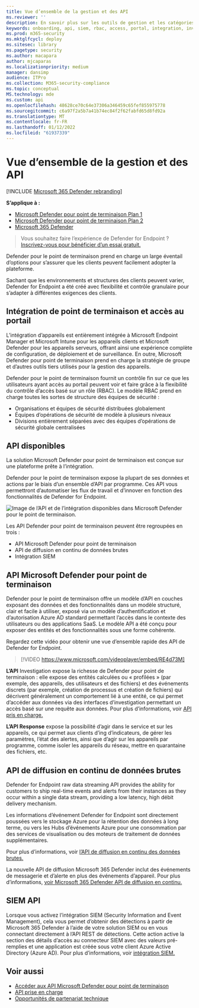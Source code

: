 ```yaml
---
title: Vue d’ensemble de la gestion et des API
ms.reviewer: ''
description: En savoir plus sur les outils de gestion et les catégories d’API dans Microsoft Defender pour point de terminaison
keywords: onboarding, api, siem, rbac, access, portal, integration, investigation, response, entities, entity, user context, application context, streaming
ms.prod: m365-security
ms.mktglfcycl: deploy
ms.sitesec: library
ms.pagetype: security
ms.author: macapara
author: mjcaparas
ms.localizationpriority: medium
manager: dansimp
audience: ITPro
ms.collection: M365-security-compliance
ms.topic: conceptual
MS.technology: mde
ms.custom: api
ms.openlocfilehash: 48628ce70c64e37306a346459c65fef855975778
ms.sourcegitcommit: c6a97f2a5b7a41b74ec84f2f62fabfd65d8fd92a
ms.translationtype: MT
ms.contentlocale: fr-FR
ms.lasthandoff: 01/12/2022
ms.locfileid: "61937339"
---
```

# <a name="overview-of-management-and-apis"></a>Vue d’ensemble de la gestion et des API

[!INCLUDE [Microsoft 365 Defender rebranding](../../includes/microsoft-defender.md)]

**S’applique à :**
- [Microsoft Defender pour point de terminaison Plan 1](https://go.microsoft.com/fwlink/p/?linkid=2154037)
- [Microsoft Defender pour point de terminaison Plan 2](https://go.microsoft.com/fwlink/p/?linkid=2154037)
- [Microsoft 365 Defender](https://go.microsoft.com/fwlink/?linkid=2118804)

> Vous souhaitez faire l’expérience de Defender for Endpoint ? [Inscrivez-vous pour bénéficier d’un essai gratuit.](https://signup.microsoft.com/create-account/signup?products=7f379fee-c4f9-4278-b0a1-e4c8c2fcdf7e&ru=https://aka.ms/MDEp2OpenTrial?ocid=docs-mgt-apis-abovefoldlink)


Defender pour le point de terminaison prend en charge un large éventail d’options pour s’assurer que les clients peuvent facilement adopter la plateforme.

Sachant que les environnements et structures des clients peuvent varier, Defender for Endpoint a été créé avec flexibilité et contrôle granulaire pour s’adapter à différentes exigences des clients.

## <a name="endpoint-onboarding-and-portal-access"></a>Intégration de point de terminaison et accès au portail

L’intégration d’appareils est entièrement intégrée à Microsoft Endpoint Manager et Microsoft Intune pour les appareils clients et Microsoft Defender pour les appareils serveurs, offrant ainsi une expérience complète de configuration, de déploiement et de surveillance. En outre, Microsoft Defender pour point de terminaison prend en charge la stratégie de groupe et d’autres outils tiers utilisés pour la gestion des appareils.

Defender pour le point de terminaison fournit un contrôle fin sur ce que les utilisateurs ayant accès au portail peuvent voir et faire grâce à la flexibilité du contrôle d’accès basé sur un rôle (RBAC). Le modèle RBAC prend en charge toutes les sortes de structure des équipes de sécurité :

- Organisations et équipes de sécurité distribuées globalement
- Équipes d’opérations de sécurité de modèle à plusieurs niveaux
- Divisions entièrement séparées avec des équipes d’opérations de sécurité globale centralisées

## <a name="available-apis"></a>API disponibles

La solution Microsoft Defender pour point de terminaison est conçue sur une plateforme prête à l’intégration.

Defender pour le point de terminaison expose la plupart de ses données et actions par le biais d’un ensemble d’API par programme. Ces API vous permettront d’automatiser les flux de travail et d’innover en fonction des fonctionnalités de Defender for Endpoint.

![Image de l’API et de l’intégration disponibles dans Microsoft Defender pour le point de terminaison.](images/mdatp-apis.png)

Les API Defender pour point de terminaison peuvent être regroupées en trois :

- API Microsoft Defender pour point de terminaison
- API de diffusion en continu de données brutes
- Intégration SIEM

## <a name="microsoft-defender-for-endpoint-apis"></a>API Microsoft Defender pour point de terminaison

Defender pour le point de terminaison offre un modèle d’API en couches exposant des données et des fonctionnalités dans un modèle structuré, clair et facile à utiliser, exposé via un modèle d’authentification et d’autorisation Azure AD standard permettant l’accès dans le contexte des utilisateurs ou des applications SaaS. Le modèle API a été conçu pour exposer des entités et des fonctionnalités sous une forme cohérente.

Regardez cette vidéo pour obtenir une vue d’ensemble rapide des API de Defender for Endpoint.

> [!VIDEO https://www.microsoft.com/videoplayer/embed/RE4d73M]

**L’API** Investigation expose la richesse de Defender pour point de terminaison : elle expose des entités calculées ou « profilées » (par exemple, des appareils, des utilisateurs et des fichiers) et des événements discrets (par exemple, création de processus et création de fichiers) qui décrivent généralement un comportement lié à une entité, ce qui permet d’accéder aux données via des interfaces d’investigation permettant un accès basé sur une requête aux données. Pour plus d’informations, voir [API pris en charge.](exposed-apis-list.md)

**L’API Response** expose la possibilité d’agir dans le service et sur les appareils, ce qui permet aux clients d’ing d’indicateurs, de gérer les paramètres, l’état des alertes, ainsi que d’agir sur les appareils par programme, comme isoler les appareils du réseau, mettre en quarantaine des fichiers, etc.

## <a name="raw-data-streaming-api"></a>API de diffusion en continu de données brutes

Defender for Endpoint raw data streaming API provides the ability for customers to ship real-time events and alerts from their instances as they occur within a single data stream, providing a low latency, high débit delivery mechanism.

Les informations d’événement Defender for Endpoint sont directement poussées vers le stockage Azure pour la rétention des données à long terme, ou vers les Hubs d’événements Azure pour une consommation par des services de visualisation ou des moteurs de traitement de données supplémentaires.

Pour plus d’informations, voir [l’API de diffusion en continu des données brutes.](raw-data-export.md)

La nouvelle API de diffusion Microsoft 365 Defender inclut des événements de messagerie et d’alerte en plus des événements d’appareil.
Pour plus d’informations, [voir Microsoft 365 Defender API de diffusion en continu.](../defender/streaming-api.md)

## <a name="siem-api"></a>SIEM API

Lorsque vous activez l’intégration SIEM (Security Information and Event Management), cela vous permet d’obtenir des détections à partir de Microsoft 365 Defender à l’aide de votre solution SIEM ou en vous connectant directement à l’API REST de détections. Cette action active la section des détails d’accès au connecteur SIEM avec des valeurs pré-remplies et une application est créée sous votre client Azure Active Directory (Azure AD). Pour plus d’informations, voir [intégration SIEM.](enable-siem-integration.md)

## <a name="related-topics"></a>Voir aussi

- [Accéder aux API Microsoft Defender pour point de terminaison](apis-intro.md)
- [API prise en charge](exposed-apis-list.md)
- [Opportunités de partenariat technique](partner-integration.md)
